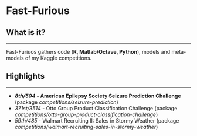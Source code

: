 # Fast-Furious


## What is it?
  -----------
  Fast-Furiuos gathers code (**R, Matlab/Octave, Python**), models and meta-models of my Kaggle competitions.
  

## Highlights
  -----------
  * **_8th/504_ - American Epilepsy Society Seizure Prediction Challenge** (package _competitions/seizure-prediction_)
  * _371st/3514_ - Otto Group Product Classification Challenge (package _competitions/otto-group-product-classification-challenge_)
  * _59th/485_ - Walmart Recruiting II: Sales in Stormy Weather (package _competitions/walmart-recruiting-sales-in-stormy-weather_)
  
  
